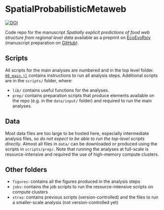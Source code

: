 # SpatialProbabilisticMetaweb


[![DOI](https://zenodo.org/badge/DOI/10.5281/zenodo.8350065.svg)](https://doi.org/10.5281/zenodo.8350065)

Code repo for the manuscript *Spatially explicit predictions of food web structure from regional level data* available as a preprint on [EcoEvoRxiv](https://ecoevorxiv.org/repository/view/5941/) (manuscript preparation on [GitHub](https://github.com/PoisotLab/ms_spatial_metaweb)).

## Scripts

All scripts for the main analyses are numbered and in the top level folder. [`00_main.jl`](00_main.jl) contains instructions to run all analysis steps. Additional scripts are in the `scripts/` folder, where:

- `lib/`  contains useful functions for the analyses.
- `prep/`  contains preparation scripts that produce elements available on the repo (e.g. in the `data/input/` folder) and required to run the main analyses.

## Data

Most data files are too large to be hosted here, especially intermediate analysis files, so *do not expect to be able to run the top-level scripts directly*. Almost all files in `data/` can be downloaded or produced using the scripts in `scripts/prep/`. Note that running the analyses at full-scale is resource-intensive and required the use of high-memory compute clusters.

## Other folders

- `figures`: contains all the figures produced in the analysis steps
- `jobs`: contains the job scripts to run the resource-intensive scripts on compute clusters
- `xtras`: contains previous scripts (version-controlled) and the files to run a smaller-scale analysis (not version-controlled yet)
